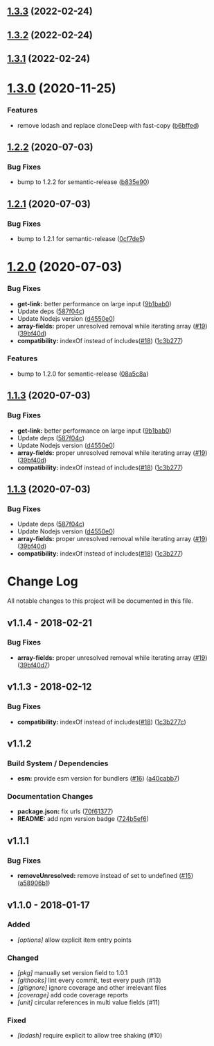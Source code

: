 ## [1.3.3](https://github.com/contentful/contentful-resolve-response/compare/v1.3.2...v1.3.3) (2022-02-24)

## [1.3.2](https://github.com/contentful/contentful-resolve-response/compare/v1.3.1...v1.3.2) (2022-02-24)

## [1.3.1](https://github.com/contentful/contentful-resolve-response/compare/v1.3.0...v1.3.1) (2022-02-24)

# [1.3.0](https://github.com/contentful/contentful-resolve-response/compare/v1.2.2...v1.3.0) (2020-11-25)


### Features

* remove lodash and replace cloneDeep with fast-copy ([b6bffed](https://github.com/contentful/contentful-resolve-response/commit/b6bffed343eebf4913d397a4e157787028929692))

## [1.2.2](https://github.com/contentful/contentful-resolve-response/compare/v1.2.1...v1.2.2) (2020-07-03)


### Bug Fixes

* bump to 1.2.2 for semantic-release ([b835e90](https://github.com/contentful/contentful-resolve-response/commit/b835e90b9a800712f43576e141500508cefdfffd))

## [1.2.1](https://github.com/contentful/contentful-resolve-response/compare/v1.2.0...v1.2.1) (2020-07-03)


### Bug Fixes

* bump to 1.2.1 for semantic-release ([0cf7de5](https://github.com/contentful/contentful-resolve-response/commit/0cf7de51032933f734dd72011f5b518f5583b6da))

# [1.2.0](https://github.com/contentful/contentful-resolve-response/compare/v1.1.2...v1.2.0) (2020-07-03)


### Bug Fixes

* **get-link:** better performance on large input ([9b1bab0](https://github.com/contentful/contentful-resolve-response/commit/9b1bab06b2ff8d5037e66d7bdd131a51e4d82062))
* Update deps ([587f04c](https://github.com/contentful/contentful-resolve-response/commit/587f04ccd36d62d0241721ee7bbcd00c4f0cfcdc))
* Update Nodejs version ([d4550e0](https://github.com/contentful/contentful-resolve-response/commit/d4550e0b2941a3080b06954ac0d7eb9da4f8a6cd))
* **array-fields:** proper unresolved removal while iterating array ([#19](https://github.com/contentful/contentful-resolve-response/issues/19)) ([39bf40d](https://github.com/contentful/contentful-resolve-response/commit/39bf40d7e38f5e3a0bce96491448c333d128b850))
* **compatibility:** indexOf instead of includes([#18](https://github.com/contentful/contentful-resolve-response/issues/18)) ([1c3b277](https://github.com/contentful/contentful-resolve-response/commit/1c3b277c2189b966841a86da276de018618aa1ce))


### Features

* bump to 1.2.0 for semantic-release ([08a5c8a](https://github.com/contentful/contentful-resolve-response/commit/08a5c8aca742e545a65f27ca32b14d17b618a76b))

## [1.1.3](https://github.com/contentful/contentful-resolve-response/compare/v1.1.2...v1.1.3) (2020-07-03)


### Bug Fixes

* **get-link:** better performance on large input ([9b1bab0](https://github.com/contentful/contentful-resolve-response/commit/9b1bab06b2ff8d5037e66d7bdd131a51e4d82062))
* Update deps ([587f04c](https://github.com/contentful/contentful-resolve-response/commit/587f04ccd36d62d0241721ee7bbcd00c4f0cfcdc))
* Update Nodejs version ([d4550e0](https://github.com/contentful/contentful-resolve-response/commit/d4550e0b2941a3080b06954ac0d7eb9da4f8a6cd))
* **array-fields:** proper unresolved removal while iterating array ([#19](https://github.com/contentful/contentful-resolve-response/issues/19)) ([39bf40d](https://github.com/contentful/contentful-resolve-response/commit/39bf40d7e38f5e3a0bce96491448c333d128b850))
* **compatibility:** indexOf instead of includes([#18](https://github.com/contentful/contentful-resolve-response/issues/18)) ([1c3b277](https://github.com/contentful/contentful-resolve-response/commit/1c3b277c2189b966841a86da276de018618aa1ce))

## [1.1.3](https://github.com/contentful/contentful-resolve-response/compare/v1.1.2...v1.1.3) (2020-07-03)


### Bug Fixes

* Update deps ([587f04c](https://github.com/contentful/contentful-resolve-response/commit/587f04ccd36d62d0241721ee7bbcd00c4f0cfcdc))
* Update Nodejs version ([d4550e0](https://github.com/contentful/contentful-resolve-response/commit/d4550e0b2941a3080b06954ac0d7eb9da4f8a6cd))
* **array-fields:** proper unresolved removal while iterating array ([#19](https://github.com/contentful/contentful-resolve-response/issues/19)) ([39bf40d](https://github.com/contentful/contentful-resolve-response/commit/39bf40d7e38f5e3a0bce96491448c333d128b850))
* **compatibility:** indexOf instead of includes([#18](https://github.com/contentful/contentful-resolve-response/issues/18)) ([1c3b277](https://github.com/contentful/contentful-resolve-response/commit/1c3b277c2189b966841a86da276de018618aa1ce))

# Change Log
All notable changes to this project will be documented in this file.

## v1.1.4 - 2018-02-21

### Bug Fixes

* **array-fields:**  proper unresolved removal while iterating array ([#19](https://github.com/contentful/contentful-resolve-response/pull/19)) ([39bf40d7](https://github.com/contentful/contentful-resolve-response/commit/39bf40d7e38f5e3a0bce96491448c333d128b850))

## v1.1.3 - 2018-02-12

### Bug Fixes

* **compatibility:**  indexOf instead of includes([#18](https://github.com/contentful/contentful-resolve-response/pull/18)) ([1c3b277c](https://github.com/contentful/contentful-resolve-response/commit/1c3b277c2189b966841a86da276de018618aa1ce))

## v1.1.2

### Build System / Dependencies

* **esm:**  provide esm version for bundlers ([#16](https://github.com/contentful/contentful-resolve-response/pull/16)) ([a40cabb7](https://github.com/contentful/contentful-resolve-response/commit/a40cabb73e099347cd7a77679ba4060f20d07b65))

### Documentation Changes

* **package.json:**  fix urls ([70f61377](https://github.com/contentful/contentful-resolve-response/commit/70f6137787345cdb5913dd198b597e446ab16390))
* **README:**  add npm version badge ([724b5ef6](https://github.com/contentful/contentful-resolve-response/commit/724b5ef684fa12d3a539e23ad089da3b3a047199))

## v1.1.1

### Bug Fixes

* **removeUnresolved:**  remove instead of set to undefined ([#15](https://github.com/contentful/contentful-resolve-response/pull/15)) ([a58906b1](https://github.com/contentful/contentful-resolve-response/commit/a58906b1df9218cfebf9974e6969d07d87a9dc05))

## v1.1.0 - 2018-01-17
### Added
- _[options]_ allow explicit item entry points

### Changed
- _[pkg]_ manually set version field to 1.0.1
- _[githooks]_ lint every commit, test every push (#13)
- _[gitignore]_ ignore coverage and other irrelevant files
- _[coverage]_ add code coverage reports
- _[unit]_ circular references in multi value fields (#11)

### Fixed
- _[lodash]_ require explicit to allow tree shaking (#10)
